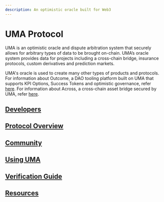 ```yaml
---
description: An optimistic oracle built for Web3
---
```


# UMA Protocol

UMA is an optimistic oracle and dispute arbitration system that securely allows for arbitrary types of data to be brought on-chain. UMA’s oracle system provides data for projects including a cross-chain bridge, insurance protocols, custom derivatives and prediction markets.

UMA's oracle is used to create many other types of products and protocols. For information about Outcome, a DAO tooling platform built on UMA that supports KPI Options, Success Tokens and optimistic governance, refer [here](https://www.outcome.finance/). For information about Across, a cross-chain asset bridge secured by UMA, refer [here](https://across.to/).

## [Developers](developers/optimistic-oracle/getting-started.md)

## [Protocol Overview](protocol-overview/how-does-umas-oracle-work.md)

## [Community](community/governance/)

## [Using UMA](using-uma/voting-walkthrough.md)

## [Verification Guide](./#verification-guide)

## [Resources](resources/network-addresses/)
